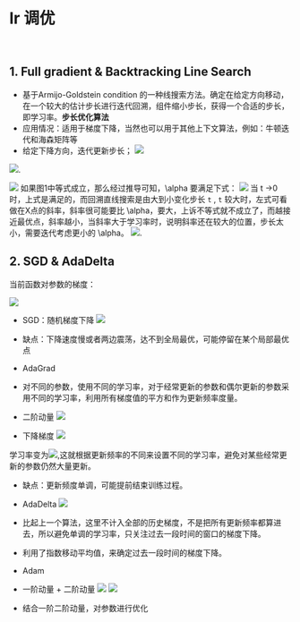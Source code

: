# lr 调优
<br>

## 1. Full gradient & Backtracking Line Search
- 基于Armijo-Goldstein condition 的一种线搜索方法。确定在给定方向移动，在一个较大的估计步长进行迭代回溯，组件缩小步长，获得一个合适的步长，即学习率。**步长优化算法**
- 应用情况：适用于梯度下降，当然也可以用于其他上下文算法，例如：牛顿迭代和海森矩阵等
- 给定下降方向，迭代更新步长；
![](https://upload-images.jianshu.io/upload_images/1241397-dabaf4edaecbbc28.png?imageMogr2/auto-orient/strip|imageView2/2/w/662/format/webp)

![](https://upload-images.jianshu.io/upload_images/1241397-867998862b95ea45.png).

![](https://pic3.zhimg.com/80/v2-4bef433d091899ce5a8ad8d76cca3796_720w.jpg)
如果图1中等式成立，那么经过推导可知，\alpha 要满足下式：
![](https://www.zhihu.com/equation?tex=%EF%BC%88%5Cfrac%7Bf%28x%2Bt%5CDelta+x%29+-+f%28x%29%7D%7Bt%5CDelta+x%7D%29+%2F++%5Cnabla+f%28x%29+%3E+%5Calpha)
当 t ->0 时，上式是满足的，而回溯直线搜索是由大到小变化步长 `t` , `t` 较大时，左式可看做在X点的斜率，斜率很可能要比  \alpha，要大，上诉不等式就不成立了，而越接近最优点，斜率越小，当斜率大于学习率时，说明斜率还在较大的位置，步长太小，需要迭代考虑更小的  \alpha。
![](https://upload-images.jianshu.io/upload_images/1241397-8e1072b49a308a5f.png).



## 2. SGD & AdaDelta
当前函数对参数的梯度：

![](https://imgconvert.csdnimg.cn/aHR0cHM6Ly9tbWJpei5xcGljLmNuL21tYml6X3BuZy9zY1k3bVpCa2dldDRtTGlhOWlhMGNpYkxFWDBNYWljaFhQZmFlUGtDcHFMdUY4aFY4OVVKSHRhRUYzd0tHTXdBbExKUGlhSlp1MTluQURZbDJDQmoxY2lhWW1pYlEvNjQw?x-oss-process=image/format,png)

- SGD：随机梯度下降
![](https://imgconvert.csdnimg.cn/aHR0cHM6Ly9tbWJpei5xcGljLmNuL21tYml6X3BuZy9zY1k3bVpCa2dldDRtTGlhOWlhMGNpYkxFWDBNYWljaFhQZmFLY1RDSFkxdEZLWE1WMjZxNVhubjNKQzdpY2U4eGhyaWM5RnNlMWliWGdQVFh1WkpLUXNSNzM2WmcvNjQw?x-oss-process=image/format,png)

- 缺点：下降速度慢或者两边震荡，达不到全局最优，可能停留在某个局部最优点

- AdaGrad
- 对不同的参数，使用不同的学习率，对于经常更新的参数和偶尔更新的参数采用不同的学习率，利用所有梯度值的平方和作为更新频率度量。
- 二阶动量
![](https://imgconvert.csdnimg.cn/aHR0cHM6Ly9tbWJpei5xcGljLmNuL21tYml6X3BuZy9zY1k3bVpCa2dldDRtTGlhOWlhMGNpYkxFWDBNYWljaFhQZmEzdmpXVGtqSzJ3MEZpYTFCV3ZWQlU1NlF4dXJWME9BQjRya2libGhGQzRSMkZFOHlJNGE1d0dPdy82NDA?x-oss-process=image/format,png)

- 下降梯度
![](https://imgconvert.csdnimg.cn/aHR0cHM6Ly9tbWJpei5xcGljLmNuL21tYml6X3BuZy9zY1k3bVpCa2dldDRtTGlhOWlhMGNpYkxFWDBNYWljaFhQZmFvMXR6U2ljR0trUjIwQVlkYjhtYlpGYnhXREV5ZWdNMDlvaWJzWHVqQmNtTGdYTHNWcFRmOWVxQS82NDA?x-oss-process=image/format,png)


学习率变为![](https://imgconvert.csdnimg.cn/aHR0cHM6Ly9tbWJpei5xcGljLmNuL21tYml6X3BuZy9zY1k3bVpCa2dldDRtTGlhOWlhMGNpYkxFWDBNYWljaFhQZmFEanM5RDNKd1JNMXhaS0tsdHhjTEZ0aWJOZk9KWWdhNkhTY2lhamh2aWNUWHNTSG93bHNRYnNXUXcvNjQw?x-oss-process=image/format,png),这就根据更新频率的不同来设置不同的学习率，避免对某些经常更新的参数仍然大量更新。

- 缺点：更新频度单调，可能提前结束训练过程。

- AdaDelta
![](https://imgconvert.csdnimg.cn/aHR0cHM6Ly9tbWJpei5xcGljLmNuL21tYml6X3BuZy9uVENlWUd3b3FZM2x1Smc3YWZEN3hTUGpIYmxRNmpBU05YdUhLNktLb3EwOVBRSjI0WGFUSWljdnFrYmdWS3Fvd2JZRTgwcGphWGZyT2M3MFBDc25DRFEvNjQw?x-oss-process=image/format,png)
- 比起上一个算法，这里不计入全部的历史梯度，不是把所有更新频率都算进去，所以避免单调的学习率，只关注过去一段时间的窗口的梯度下降。
- 利用了指数移动平均值，来确定过去一段时间的梯度下降。

- Adam
- 一阶动量 + 二阶动量
![](https://imgconvert.csdnimg.cn/aHR0cHM6Ly9tbWJpei5xcGljLmNuL21tYml6X3BuZy9uVENlWUd3b3FZM2x1Smc3YWZEN3hTUGpIYmxRNmpBUzVxcTVXTUZINUQ2UjFmUFlQbnZSb21uUmlhREZKaHpzdXU4T0ltWDV6dzJxWDlqWkpIWUNQRXcvNjQw?x-oss-process=image/format,png)
![](https://imgconvert.csdnimg.cn/aHR0cHM6Ly9tbWJpei5xcGljLmNuL21tYml6X3BuZy9uVENlWUd3b3FZM2x1Smc3YWZEN3hTUGpIYmxRNmpBU1pIZEhaR1ZxM0lOaWJSZjJUOG1INTRVS25DT0hQaWNVY2ttZ3dsQ3Myek5laWNub2ljTmdWM1ppY2lhUS82NDA?x-oss-process=image/format,png)
- 结合一阶二阶动量，对参数进行优化

